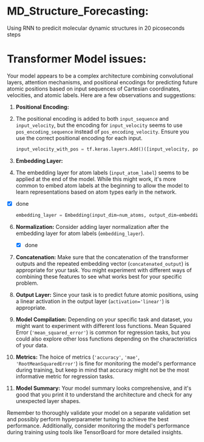 # MD_Structure_Forecasting:

Using RNN to predicit molecular dynamic structures in 20 picoseconds steps 





# Transformer Model issues:


Your model appears to be a complex architecture combining convolutional layers, attention mechanisms, and positional encodings for predicting future atomic positions based on input sequences of Cartesian coordinates, velocities, and atomic labels. Here are a few observations and suggestions:

1. **Positional Encoding:**
2. The positional encoding is added to both `input_sequence` and `input_velocity`, but the encoding for `input_velocity` seems to use `pos_encoding_sequence` instead of `pos_encoding_velocity`. Ensure you use the correct positional encoding for each input.

   ```python
   input_velocity_with_pos = tf.keras.layers.Add()([input_velocity, pos_encoding_velocity[tf.newaxis, :, :]])
   ```

3. **Embedding Layer:**
4. The embedding layer for atom labels (`input_atom_label`) seems to be applied at the end of the model. While this might work, it's more common to embed atom labels at the beginning to allow the model to learn representations based on atom types early in the network.
- [x] done

   ```python
   embedding_layer = Embedding(input_dim=num_atoms, output_dim=embedding_dim, input_length=1, name='embedding_layer')(input_atom_label)
   ```

6. **Normalization:**
    Consider adding layer normalization after the embedding layer for atom labels (`embedding_layer`).
   - [x] done

8. **Concatenation:**
   Make sure that the concatenation of the transformer outputs and the repeated embedding vector (`concatenated_output`) is appropriate for your task. You might experiment with different ways of combining these features to see what works best for your specific problem.

10. **Output Layer:**
 Since your task is to predict future atomic positions, using a linear activation in the output layer (`activation='linear'`) is appropriate.

12. **Model Compilation:**
  Depending on your specific task and dataset, you might want to experiment with different loss functions. Mean Squared Error (`'mean_squared_error'`) is common for regression tasks, but you could also explore other loss functions depending on the characteristics of your data.

14. **Metrics:**
  The hoice of metrics (`'accuracy'`, `'mae'`, `'RootMeanSquaredError'`) is fine for monitoring the model's performance during training, but keep in mind that accuracy might not be the most informative metric for regression tasks.

17. **Model Summary:**
 Your model summary looks comprehensive, and it's good that you print it to understand the architecture and check for any unexpected layer shapes.

Remember to thoroughly validate your model on a separate validation set and possibly perform hyperparameter tuning to achieve the best performance. Additionally, consider monitoring the model's performance during training using tools like TensorBoard for more detailed insights.
